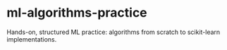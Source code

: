 # ml-algorithms-practice
Hands-on, structured ML practice: algorithms from scratch to scikit-learn implementations.

